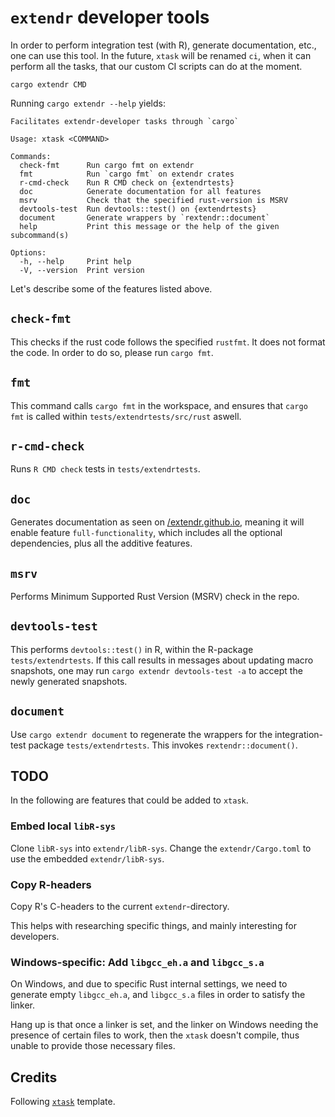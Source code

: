 # `extendr` developer tools

In order to perform integration test (with R), generate documentation, etc.,
one can use this tool. In the future, `xtask` will be renamed `ci`, when it can
perform all the tasks, that our custom CI scripts can do at the moment.

```shell
cargo extendr CMD
```

Running `cargo extendr --help` yields:

```shell
Facilitates extendr-developer tasks through `cargo`

Usage: xtask <COMMAND>

Commands:
  check-fmt      Run cargo fmt on extendr
  fmt            Run `cargo fmt` on extendr crates
  r-cmd-check    Run R CMD check on {extendrtests}
  doc            Generate documentation for all features
  msrv           Check that the specified rust-version is MSRV
  devtools-test  Run devtools::test() on {extendrtests}
  document       Generate wrappers by `rextendr::document`
  help           Print this message or the help of the given subcommand(s)

Options:
  -h, --help     Print help
  -V, --version  Print version
```

Let's describe some of the features listed above.

## `check-fmt`

This checks if the rust code follows the specified `rustfmt`. It does not
format the code. In order to do so, please run `cargo fmt`.

## `fmt`

This command calls `cargo fmt` in the workspace, and ensures that `cargo fmt` is called within `tests/extendrtests/src/rust` aswell.

## `r-cmd-check`

Runs `R CMD check` tests in `tests/extendrtests`.

## `doc`

Generates documentation as seen on [/extendr.github.io](https://extendr.github.io/extendr/extendr_api/), meaning it will enable feature `full-functionality`,
which includes all the optional dependencies, plus all the additive features.

## `msrv`

Performs Minimum Supported Rust Version (MSRV) check in the repo.

## `devtools-test`

This performs `devtools::test()` in R, within the R-package `tests/extendrtests`. If this call results in messages about updating
macro snapshots, one may run `cargo extendr devtools-test -a` to accept the newly generated snapshots.

## `document`

Use `cargo extendr document` to regenerate the wrappers for the integration-test package `tests/extendrtests`. This invokes `rextendr::document()`.

## TODO

In the following are features that could be added to `xtask`.

### Embed local `libR-sys`

Clone `libR-sys` into `extendr/libR-sys`. Change the `extendr/Cargo.toml` to
use the embedded `extendr/libR-sys`.

### Copy R-headers

Copy R's C-headers to the current `extendr`-directory.

This helps with researching specific things, and mainly interesting for developers.

### Windows-specific: Add `libgcc_eh.a` and `libgcc_s.a`

On Windows, and due to specific Rust internal settings, we need to generate
empty `libgcc_eh.a`, and `libgcc_s.a` files in order to satisfy the linker.

Hang up is that once a linker is set, and the linker on Windows needing
the presence of certain files to work, then the `xtask` doesn't compile,
thus unable to provide those necessary files.

## Credits

Following [`xtask`](https://github.com/matklad/cargo-xtask) template.
